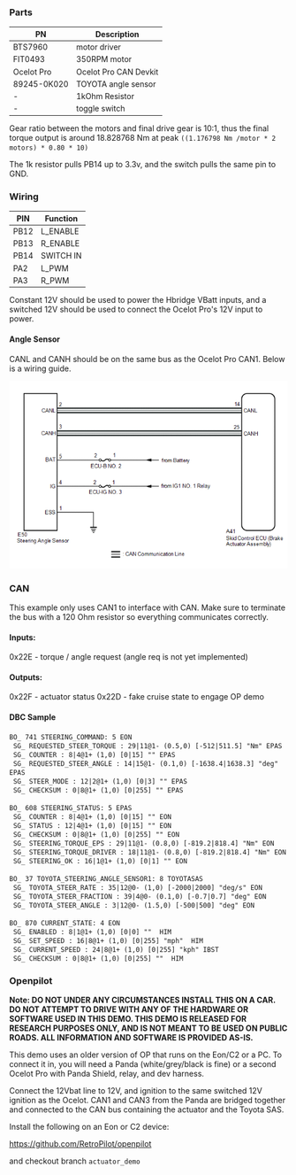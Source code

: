 ### Parts

| PN        | Description           | 
|-----------|-----------------------|
|BTS7960    | motor driver          |
|FIT0493    | 350RPM motor          |
|Ocelot Pro | Ocelot Pro CAN Devkit |
|89245-0K020| TOYOTA angle sensor   |
| -         | 1kOhm Resistor        |
| -         | toggle switch         |

Gear ratio between the motors and final drive gear is 10:1, thus the final torque output is around 18.828768 Nm at peak `((1.176798 Nm /motor * 2 motors) * 0.80 * 10)`

The 1k resistor pulls PB14 up to 3.3v, and the switch pulls the same pin to GND.

### Wiring

|  PIN  |  Function  |
|-------|------------|
| PB12  | L_ENABLE   |
| PB13  | R_ENABLE   |
| PB14  | SWITCH IN  |
| PA2   | L_PWM      |
| PA3   | R_PWM      |

Constant 12V should be used to power the Hbridge VBatt inputs, and a switched 12V should be used to connect the Ocelot Pro's 12V input to power.

#### Angle Sensor
CANL and CANH should be on the same bus as the Ocelot Pro CAN1. Below is a wiring guide.

![Angle Sensor Pinout](assets/pinout.png)

### CAN

This example only uses CAN1 to interface with CAN. Make sure to terminate the bus with a 120 Ohm resistor so everything communicates correctly.

#### Inputs:
0x22E - torque / angle request (angle req is not yet implemented)

#### Outputs:
0x22F - actuator status
0x22D - fake cruise state to engage OP demo

#### DBC Sample

```dbc
BO_ 741 STEERING_COMMAND: 5 EON
 SG_ REQUESTED_STEER_TORQUE : 29|11@1- (0.5,0) [-512|511.5] "Nm" EPAS
 SG_ COUNTER : 8|4@1+ (1,0) [0|15] "" EPAS
 SG_ REQUESTED_STEER_ANGLE : 14|15@1- (0.1,0) [-1638.4|1638.3] "deg" EPAS
 SG_ STEER_MODE : 12|2@1+ (1,0) [0|3] "" EPAS
 SG_ CHECKSUM : 0|8@1+ (1,0) [0|255] "" EPAS

BO_ 608 STEERING_STATUS: 5 EPAS
 SG_ COUNTER : 8|4@1+ (1,0) [0|15] "" EON
 SG_ STATUS : 12|4@1+ (1,0) [0|15] "" EON
 SG_ CHECKSUM : 0|8@1+ (1,0) [0|255] "" EON
 SG_ STEERING_TORQUE_EPS : 29|11@1- (0.8,0) [-819.2|818.4] "Nm" EON
 SG_ STEERING_TORQUE_DRIVER : 18|11@1- (0.8,0) [-819.2|818.4] "Nm" EON
 SG_ STEERING_OK : 16|1@1+ (1,0) [0|1] "" EON

BO_ 37 TOYOTA_STEERING_ANGLE_SENSOR1: 8 TOYOTASAS
 SG_ TOYOTA_STEER_RATE : 35|12@0- (1,0) [-2000|2000] "deg/s" EON
 SG_ TOYOTA_STEER_FRACTION : 39|4@0- (0.1,0) [-0.7|0.7] "deg" EON
 SG_ TOYOTA_STEER_ANGLE : 3|12@0- (1.5,0) [-500|500] "deg" EON

BO_ 870 CURRENT_STATE: 4 EON
 SG_ ENABLED : 8|1@1+ (1,0) [0|0] ""  HIM
 SG_ SET_SPEED : 16|8@1+ (1,0) [0|255] "mph"  HIM
 SG_ CURRENT_SPEED : 24|8@1+ (1,0) [0|255] "kph" IBST
 SG_ CHECKSUM : 0|8@1+ (1,0) [0|255] ""  HIM
```

### Openpilot
**Note: DO NOT UNDER ANY CIRCUMSTANCES INSTALL THIS ON A CAR. DO NOT ATTEMPT TO DRIVE WITH ANY OF THE HARDWARE OR SOFTWARE USED IN THIS DEMO. THIS DEMO IS RELEASED FOR RESEARCH PURPOSES ONLY, AND IS NOT MEANT TO BE USED ON PUBLIC ROADS. ALL INFORMATION AND SOFTWARE IS PROVIDED AS-IS.**

This demo uses an older version of OP that runs on the Eon/C2 or a PC. To connect it in, you will need a Panda (white/grey/black is fine) or a second Ocelot Pro with Panda Shield, relay, and dev harness.

Connect the 12Vbat line to 12V, and ignition to the same switched 12V ignition as the Ocelot. CAN1 and CAN3 from the Panda are bridged together and connected to the CAN bus containing the actuator and the Toyota SAS.

Install the following on an Eon or C2 device:

https://github.com/RetroPilot/openpilot

and checkout branch `actuator_demo`
